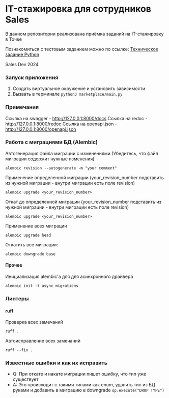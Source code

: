 # IT-стажировка для сотрудников Sales

В данном репозитории реализована приёмка заданий на IT-стажировку в Точке


Познакомиться с тестовым заданием можно по ссылке: [Техническое задание Python](https://drive.google.com/file/d/1Yz0oDS-tGirjjmhQHZaTvHKhOEwbyem3/view)


Sales Dev 2024

### Запуск приложения
1. Создать виртуальное окружение и установить зависимости
2. Вызвать в терминале `python3 marketplace/main.py`


### Примечания
Ссылка на swagger - http://127.0.0.1:8000/docs
Ссылка на redoc - http://127.0.0.1:8000/redoc
Ссылка на openapi.json - http://127.0.0.1:8000/openapi.json

### Работа с миграциями БД (Alembic)
Автогенерация файла миграции с изменениями
(Убедитесь, что файл миграции содержит нужные изменения)
```shell
alembic revision --autogenerate -m "your comment"
```

Применение определенной миграции
(your_revision_number подставить из нужной миграции - внутри миграции есть поле revision)
```shell
alembic upgrade <your_revision_number>
```

Откат до определенной миграции
(your_revision_number подставить из нужной миграции - внутри миграции есть поле revision)
```shell
alembic upgrade <your_revision_number>
```

Применение всех миграции
```shell
alembic upgrade head
```

Откатить все миграции:
```shell
alembic downgrade base
```

#### Прочее
Инициализация alembic'a для для асинхронного драйвера
```shell
alembic init -t async migrations
```

### Линтеры
#### ruff
Проверка всех замечаний
```shell
ruff .
```
Автоисправление всех замечаний
```shell
ruff --fix .
```

### Известные ошибки и как их исправить
- Q: При откате и накате миграции пишет ошибку, что тип уже существует
- A: Это происходит с такими типами как enum, удалить тип из БД руками и добавить в миграцию в downgrade `op.execute("DROP TYPE")` 